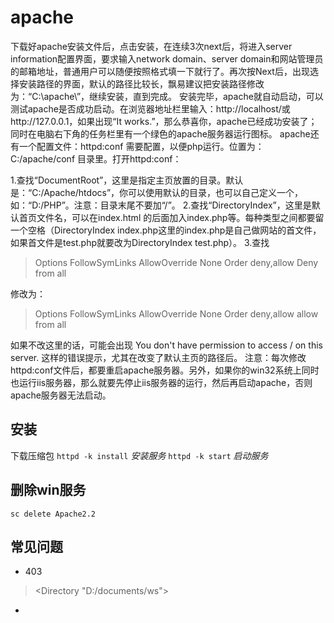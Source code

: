 # apache

下载好apache安装文件后，点击安装，在连续3次next后，将进入server information配置界面，要求输入network domain、server domain和网站管理员的邮箱地址，普通用户可以随便按照格式填一下就行了。再次按Next后，出现选择安装路径的界面，默认的路径比较长，飘易建议把安装路径修改为：“C:\apache\”，继续安装，直到完成。 
 安装完毕，apache就自动启动，可以测试apache是否成功启动。在浏览器地址栏里输入：http://localhost/或http://127.0.0.1，如果出现“It works.”，那么恭喜你，apache已经成功安装了；同时在电脑右下角的任务栏里有一个绿色的apache服务器运行图标。 
apache还有一个配置文件：httpd:conf 需要配置，以便php运行。位置为：C:/apache/conf 目录里。打开httpd:conf： 
  
1.查找“DocumentRoot”，这里是指定主页放置的目录。默认是：“C:/Apache/htdocs”，你可以使用默认的目录，也可以自己定义一个，如：“D:/PHP”。注意：目录末尾不要加“/”。 
2.查找“DirectoryIndex”，这里是默认首页文件名，可以在index.html 的后面加入index.php等。每种类型之间都要留一个空格（DirectoryIndex index.php这里的index.php是自己做网站的首文件，如果首文件是test.php就要改为DirectoryIndex test.php）。 
3.查找 

>   Options FollowSymLinks 
    AllowOverride None 
    Order deny,allow 
    Deny from all 

修改为： 

>   Options FollowSymLinks 
    AllowOverride None 
    Order deny,allow 
    allow from all 

如果不改这里的话，可能会出现 You don't have permission to access / on this server. 这样的错误提示，尤其在改变了默认主页的路径后。 
注意：每次修改httpd:conf文件后，都要重启apache服务器。另外，如果你的win32系统上同时也运行iis服务器，那么就要先停止iis服务器的运行，然后再启动apache，否则apache服务器无法启动。


## 安装
下载压缩包
`httpd -k install` *安装服务*
`httpd -k start` *启动服务*

## 删除win服务

`sc delete Apache2.2` 

## 常见问题

* 403 
>	<Directory "D:/documents/ws">

* 
